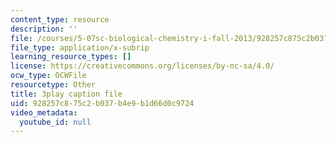 ```yaml
---
content_type: resource
description: ''
file: /courses/5-07sc-biological-chemistry-i-fall-2013/928257c875c2b037b4e9b1d66d0c9724_wyT7EFJlBak.srt
file_type: application/x-subrip
learning_resource_types: []
license: https://creativecommons.org/licenses/by-nc-sa/4.0/
ocw_type: OCWFile
resourcetype: Other
title: 3play caption file
uid: 928257c8-75c2-b037-b4e9-b1d66d0c9724
video_metadata:
  youtube_id: null
---
```

